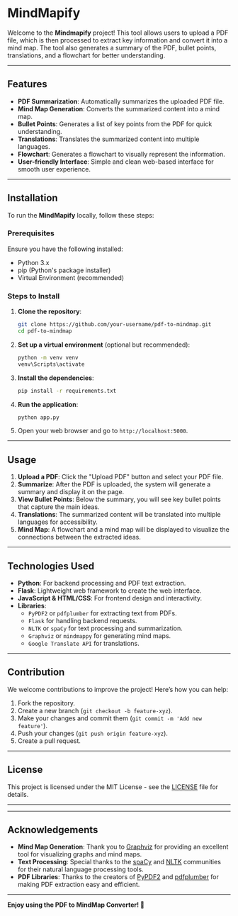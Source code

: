 # MindMapify

Welcome to the **Mindmapify** project! This tool allows users to upload a PDF file, which is then processed to extract key information and convert it into a mind map. The tool also generates a summary of the PDF, bullet points, translations, and a flowchart for better understanding.

---

## Features

- **PDF Summarization**: Automatically summarizes the uploaded PDF file.
- **Mind Map Generation**: Converts the summarized content into a mind map.
- **Bullet Points**: Generates a list of key points from the PDF for quick understanding.
- **Translations**: Translates the summarized content into multiple languages.
- **Flowchart**: Generates a flowchart to visually represent the information.
- **User-friendly Interface**: Simple and clean web-based interface for smooth user experience.

---

## Installation

To run the **MindMapify** locally, follow these steps:

### Prerequisites

Ensure you have the following installed:

- Python 3.x
- pip (Python's package installer)
- Virtual Environment (recommended)

### Steps to Install

1. **Clone the repository**:
   ```bash
   git clone https://github.com/your-username/pdf-to-mindmap.git
   cd pdf-to-mindmap


2. **Set up a virtual environment** (optional but recommended):
   ```bash
   python -m venv venv
   venv\Scripts\activate
   ```

3. **Install the dependencies**:
   ```bash
   pip install -r requirements.txt
   ```

4. **Run the application**:
   ```bash
   python app.py
   ```

5. Open your web browser and go to `http://localhost:5000`.

---

## Usage

1. **Upload a PDF**: Click the "Upload PDF" button and select your PDF file.
2. **Summarize**: After the PDF is uploaded, the system will generate a summary and display it on the page.
3. **View Bullet Points**: Below the summary, you will see key bullet points that capture the main ideas.
4. **Translations**: The summarized content will be translated into multiple languages for accessibility.
5. **Mind Map**: A flowchart and a mind map will be displayed to visualize the connections between the extracted ideas.

---

## Technologies Used

- **Python**: For backend processing and PDF text extraction.
- **Flask**: Lightweight web framework to create the web interface.
- **JavaScript & HTML/CSS**: For frontend design and interactivity.
- **Libraries**: 
  - `PyPDF2` or `pdfplumber` for extracting text from PDFs.
  - `Flask` for handling backend requests.
  - `NLTK` or `spaCy` for text processing and summarization.
  - `Graphviz` or `mindmappy` for generating mind maps.
  - `Google Translate API` for translations.
  
---

## Contribution

We welcome contributions to improve the project! Here’s how you can help:

1. Fork the repository.
2. Create a new branch (`git checkout -b feature-xyz`).
3. Make your changes and commit them (`git commit -m 'Add new feature'`).
4. Push your changes (`git push origin feature-xyz`).
5. Create a pull request.

---

## License

This project is licensed under the MIT License - see the [LICENSE](LICENSE) file for details.

---




---

## Acknowledgements

- **Mind Map Generation**: Thank you to [Graphviz](https://graphviz.gitlab.io/) for providing an excellent tool for visualizing graphs and mind maps.
- **Text Processing**: Special thanks to the [spaCy](https://spacy.io/) and [NLTK](https://www.nltk.org/) communities for their natural language processing tools.
- **PDF Libraries**: Thanks to the creators of [PyPDF2](https://pythonhosted.org/PyPDF2/) and [pdfplumber](https://github.com/jsvine/pdfplumber) for making PDF extraction easy and efficient.

---

**Enjoy using the PDF to MindMap Converter! 🚀**
